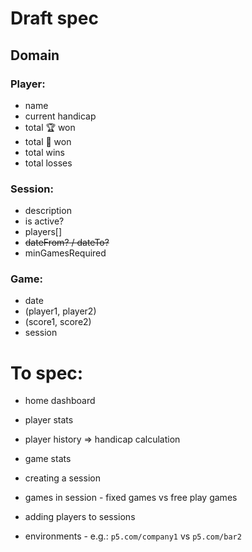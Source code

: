 # Draft spec


## Domain

### Player: 
 - name
 - current handicap
 - total 🏆 won
 - total 💩 won
 - total wins
 - total losses   

### Session: 
 * description
 * is active?
 * players[]
 * ~~dateFrom? / dateTo?~~
 * minGamesRequired

### Game: 
 * date
 * (player1, player2)
 * (score1, score2)
 * session




# To spec:
* home dashboard
* player stats
* player history => handicap calculation
* game stats

* creating a session

* games in session - fixed games vs free play games

* adding players to sessions

* environments - e.g.: `p5.com/company1` vs `p5.com/bar2` 
